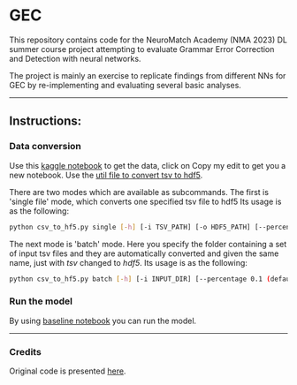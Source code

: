 # GEC

This repository contains code for the NeuroMatch Academy (NMA 2023) DL summer course project attempting to evaluate Grammar Error Correction and Detection with neural networks.

The project is mainly an exercise to replicate findings from different NNs for GEC by re-implementing and evaluating several basic analyses.

---

## Instructions:


### Data conversion

Use this  [kaggle notebook](https://www.kaggle.com/code/dariocioni/c4-200m-usage) to get the data, click on Copy my edit to get you a new notebook. Use the [util file to convert tsv to hdf5](./csv_to_hf5.py).

There are two modes which are available as subcommands. The first is 'single file' mode, which converts one specified tsv file to hdf5
Its usage is as the following:

```bash
python csv_to_hf5.py single [-h] [-i TSV_PATH] [-o HDF5_PATH] [--percentage 0.1 (default 0.1)]
```
The next mode is 'batch' mode. Here you specify the folder containing a set of input tsv files and they are automatically converted and given the same name, just
with *tsv* changed to *hdf5*. Its usage is as the following:

```bash
python csv_to_hf5.py batch [-h] [-i INPUT_DIR] [--percentage 0.1 (default 0.1)]
```

### Run the model

By using [baseline notebook](./gec-with-transformers-from-scratch.ipynb) you can run the model.



---

### Credits

Original code is presented [here](https://www.kaggle.com/datasets/dariocioni/c4200m).
